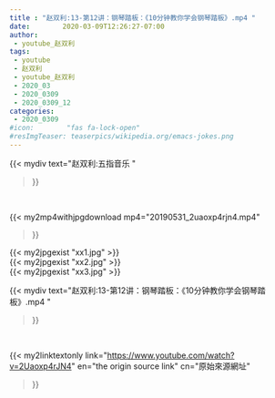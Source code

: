 ```yaml
---
title : "赵双利:13-第12讲：钢琴踏板：《10分钟教你学会钢琴踏板》.mp4 "
date:        2020-03-09T12:26:27-07:00
author:
 - youtube_赵双利
tags:
 - youtube
 - 赵双利
 - youtube_赵双利
 - 2020_03
 - 2020_0309
 - 2020_0309_12
categories:
 - 2020_0309
#icon:        "fas fa-lock-open"
#resImgTeaser: teaserpics/wikipedia.org/emacs-jokes.png
---
```


{{< mydiv text="赵双利:五指音乐 "
>}}
<br>


{{< my2mp4withjpgdownload mp4="20190531_2uaoxp4rjn4.mp4"
>}}

{{< my2jpgexist "xx1.jpg" >}}<br>
{{< my2jpgexist "xx2.jpg" >}}<br>
{{< my2jpgexist "xx3.jpg" >}}<br>



{{< mydiv text="赵双利:13-第12讲：钢琴踏板：《10分钟教你学会钢琴踏板》.mp4 "
>}}
<br>

{{< my2linktextonly link="https://www.youtube.com/watch?v=2Uaoxp4rJN4"
en="the origin source link" cn="原始來源網址"
>}}


<br>

